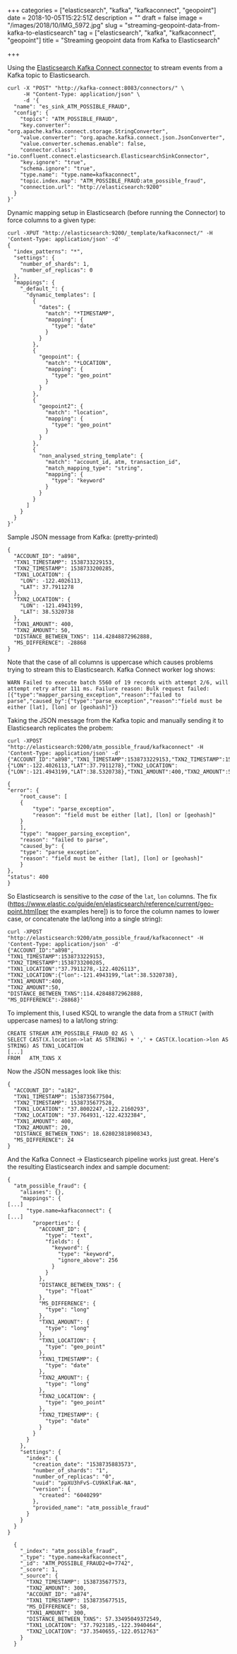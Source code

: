 +++
categories = ["elasticsearch", "kafka", "kafkaconnect", "geopoint"]
date = 2018-10-05T15:22:51Z
description = ""
draft = false
image = "/images/2018/10/IMG_5972.jpg"
slug = "streaming-geopoint-data-from-kafka-to-elasticsearch"
tag = ["elasticsearch", "kafka", "kafkaconnect", "geopoint"]
title = "Streaming geopoint data from Kafka to Elasticsearch"

+++

Using the [Elasticsearch Kafka Connect connector](https://www.confluent.io/connector/kafka-connect-elasticsearch/) to stream events from a Kafka topic to Elasticsearch. 

<!--more-->


```
curl -X "POST" "http://kafka-connect:8083/connectors/" \
     -H "Content-Type: application/json" \
     -d '{
  "name": "es_sink_ATM_POSSIBLE_FRAUD",
  "config": {
    "topics": "ATM_POSSIBLE_FRAUD",
    "key.converter": "org.apache.kafka.connect.storage.StringConverter",
    "value.converter": "org.apache.kafka.connect.json.JsonConverter",
    "value.converter.schemas.enable": false,
    "connector.class": "io.confluent.connect.elasticsearch.ElasticsearchSinkConnector",
    "key.ignore": "true",
    "schema.ignore": "true",
    "type.name": "type.name=kafkaconnect",
    "topic.index.map": "ATM_POSSIBLE_FRAUD:atm_possible_fraud",
    "connection.url": "http://elasticsearch:9200"
  }
}'
```

Dynamic mapping setup in Elasticsearch (before running the Connector) to force columns to a given type: 

```
curl -XPUT "http://elasticsearch:9200/_template/kafkaconnect/" -H 'Content-Type: application/json' -d'
{
  "index_patterns": "*",
  "settings": {
    "number_of_shards": 1,
    "number_of_replicas": 0
  },
  "mappings": {
    "_default_": {
      "dynamic_templates": [
        {
          "dates": {
            "match": "*TIMESTAMP",
            "mapping": {
              "type": "date"
            }
          }
        },
        {
          "geopoint": {
            "match": "*LOCATION",
            "mapping": {
              "type": "geo_point"
            }
          }
        },
        {
          "geopoint2": {
            "match": "location",
            "mapping": {
              "type": "geo_point"
            }
          }
        },
        {
          "non_analysed_string_template": {
            "match": "account_id, atm, transaction_id",
            "match_mapping_type": "string",
            "mapping": {
              "type": "keyword"
            }
          }
        }
      ]
    }
  }
}'
```

Sample JSON message from Kafka: (pretty-printed)

```
{
  "ACCOUNT_ID": "a898",
  "TXN1_TIMESTAMP": 1538733229153,
  "TXN2_TIMESTAMP": 1538733200285,
  "TXN1_LOCATION": {
    "LON": -122.4026113,
    "LAT": 37.7911278
  },
  "TXN2_LOCATION": {
    "LON": -121.4943199,
    "LAT": 38.5320738
  },
  "TXN1_AMOUNT": 400,
  "TXN2_AMOUNT": 50,
  "DISTANCE_BETWEEN_TXNS": 114.42848872962888,
  "MS_DIFFERENCE": -28868
}
```

Note that the case of all columns is uppercase which causes problems trying to stream this to Elasticsearch. Kafka Connect worker log shows: 

    WARN Failed to execute batch 5560 of 19 records with attempt 2/6, will attempt retry after 111 ms. Failure reason: Bulk request failed: [{"type":"mapper_parsing_exception","reason":"failed to parse","caused_by":{"type":"parse_exception","reason":"field must be either [lat], [lon] or [geohash]"}}

Taking the JSON message from the Kafka topic and manually sending it to Elasticsearch replicates the probem: 

    curl -XPOST "http://elasticsearch:9200/atm_possible_fraud/kafkaconnect" -H 'Content-Type: application/json' -d'
    {"ACCOUNT_ID":"a898","TXN1_TIMESTAMP":1538733229153,"TXN2_TIMESTAMP":1538733200285,"TXN1_LOCATION":{"LON":-122.4026113,"LAT":37.7911278},"TXN2_LOCATION":{"LON":-121.4943199,"LAT":38.5320738},"TXN1_AMOUNT":400,"TXN2_AMOUNT":50,"DISTANCE_BETWEEN_TXNS":114.42848872962888,"MS_DIFFERENCE":-28868}'
    
    {
    "error": {
        "root_cause": [
        {
            "type": "parse_exception",
            "reason": "field must be either [lat], [lon] or [geohash]"
        }
        ],
        "type": "mapper_parsing_exception",
        "reason": "failed to parse",
        "caused_by": {
        "type": "parse_exception",
        "reason": "field must be either [lat], [lon] or [geohash]"
        }
    },
    "status": 400
    }

So Elasticsearch is sensitive to the _case_ of the `lat`, `lon` columns. The fix (https://www.elastic.co/guide/en/elasticsearch/reference/current/geo-point.html[per the examples here]) is to force the column names to lower case, or concatenate the lat/long into a single string): 

    curl -XPOST "http://elasticsearch:9200/atm_possible_fraud/kafkaconnect" -H 'Content-Type: application/json' -d'
    {"ACCOUNT_ID":"a898",
    "TXN1_TIMESTAMP":1538733229153,
    "TXN2_TIMESTAMP":1538733200285,
    "TXN1_LOCATION":"37.7911278,-122.4026113",
    "TXN2_LOCATION":{"lon":-121.4943199,"lat":38.5320738},
    "TXN1_AMOUNT":400,
    "TXN2_AMOUNT":50,
    "DISTANCE_BETWEEN_TXNS":114.42848872962888,
    "MS_DIFFERENCE":-28868}'

To implement this, I used KSQL to wrangle the data from a `STRUCT` (with uppercase names) to a lat/long string: 

    CREATE STREAM ATM_POSSIBLE_FRAUD_02 AS \
    SELECT CAST(X.location->lat AS STRING) + ',' + CAST(X.location->lon AS STRING) AS TXN1_LOCATION
    [...]
    FROM   ATM_TXNS X 

Now the JSON messages look like this: 

```
{
  "ACCOUNT_ID": "a182",
  "TXN1_TIMESTAMP": 1538735677504,
  "TXN2_TIMESTAMP": 1538735677528,
  "TXN1_LOCATION": "37.8002247,-122.2160293",
  "TXN2_LOCATION": "37.764931,-122.4232384",
  "TXN1_AMOUNT": 400,
  "TXN2_AMOUNT": 20,
  "DISTANCE_BETWEEN_TXNS": 18.628023818908343,
  "MS_DIFFERENCE": 24
}
```

And the Kafka Connect -> Elasticsearch pipeline works just great. Here's the resulting Elasticsearch index and sample document: 

```
{
  "atm_possible_fraud": {
    "aliases": {},
    "mappings": {
[...]
      "type.name=kafkaconnect": {
[...]
        "properties": {
          "ACCOUNT_ID": {
            "type": "text",
            "fields": {
              "keyword": {
                "type": "keyword",
                "ignore_above": 256
              }
            }
          },
          "DISTANCE_BETWEEN_TXNS": {
            "type": "float"
          },
          "MS_DIFFERENCE": {
            "type": "long"
          },
          "TXN1_AMOUNT": {
            "type": "long"
          },
          "TXN1_LOCATION": {
            "type": "geo_point"
          },
          "TXN1_TIMESTAMP": {
            "type": "date"
          },
          "TXN2_AMOUNT": {
            "type": "long"
          },
          "TXN2_LOCATION": {
            "type": "geo_point"
          },
          "TXN2_TIMESTAMP": {
            "type": "date"
          }
        }
      }
    },
    "settings": {
      "index": {
        "creation_date": "1538735883573",
        "number_of_shards": "1",
        "number_of_replicas": "0",
        "uuid": "ppXU3hFvS-CU9kKlFaK-NA",
        "version": {
          "created": "6040299"
        },
        "provided_name": "atm_possible_fraud"
      }
    }
  }
}
```


      {
        "_index": "atm_possible_fraud",
        "_type": "type.name=kafkaconnect",
        "_id": "ATM_POSSIBLE_FRAUD2+0+7742",
        "_score": 1,
        "_source": {
          "TXN2_TIMESTAMP": 1538735677573,
          "TXN2_AMOUNT": 300,
          "ACCOUNT_ID": "a874",
          "TXN1_TIMESTAMP": 1538735677515,
          "MS_DIFFERENCE": 58,
          "TXN1_AMOUNT": 300,
          "DISTANCE_BETWEEN_TXNS": 57.33495049372549,
          "TXN1_LOCATION": "37.7923185,-122.3940464",
          "TXN2_LOCATION": "37.3540655,-122.0512763"
        }
      }
